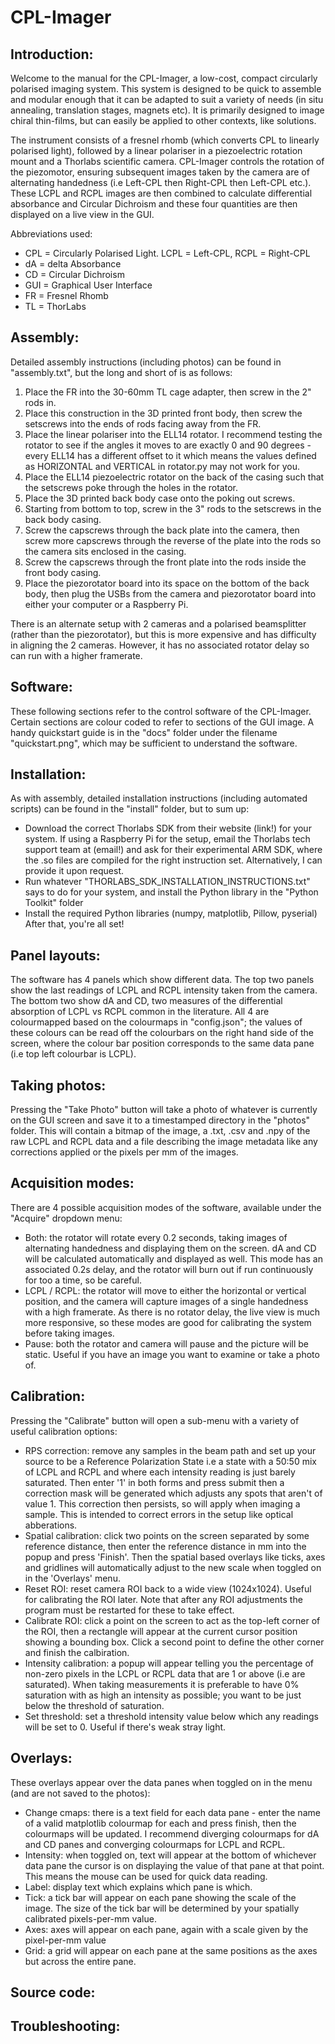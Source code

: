 # CPL-Imager

## Introduction:
Welcome to the manual for the CPL-Imager, a low-cost, compact circularly polarised imaging system. This system is designed to be quick to assemble and modular enough that it can be adapted to suit a variety of needs (in situ annealing, translation stages, magnets etc). It is primarily designed to image chiral thin-films, but can easily be applied to other contexts, like solutions.

The instrument consists of a fresnel rhomb (which converts CPL to linearly polarised light), followed by a linear polariser in a piezoelectric rotation mount and a Thorlabs scientific camera. CPL-Imager controls the rotation of the piezomotor, ensuring subsequent images taken by the camera are of alternating handedness (i.e Left-CPL then Right-CPL then Left-CPL etc.). These LCPL and RCPL images are then combined to calculate differential absorbance and Circular Dichroism and these four quantities are then displayed on a live view in the GUI.

Abbreviations used:
- CPL = Circularly Polarised Light. LCPL = Left-CPL, RCPL = Right-CPL
- dA = delta Absorbance
- CD = Circular Dichroism
- GUI = Graphical User Interface
- FR = Fresnel Rhomb
- TL = ThorLabs

## Assembly:
Detailed assembly instructions (including photos) can be found in "assembly.txt", but the long and short of is as follows:
1) Place the FR into the 30-60mm TL cage adapter, then screw in the 2" rods in. 
2) Place this construction in the 3D printed front body, then screw the setscrews into the ends of rods facing away from the FR.
3) Place the linear polariser into the ELL14 rotator. I recommend testing the rotator to see if the angles it moves to are exactly 0 and 90 degrees - every ELL14 has a different offset to it which means the values defined as HORIZONTAL and VERTICAL in rotator.py may not work for you.
4) Place the ELL14 piezoelectric rotator on the back of the casing such that the setscrews poke through the holes in the rotator.
5) Place the 3D printed back body case onto the poking out screws.
6) Starting from bottom to top, screw in the 3" rods to the setscrews in the back body casing.
7) Screw the capscrews through the back plate into the camera, then screw more capscrews through the reverse of the plate into the rods so the camera sits enclosed in the casing.
8) Screw the capscrews through the front plate into the rods inside the front body casing.
9) Place the piezorotator board into its space on the bottom of the back body, then plug the USBs from the camera and piezorotator board into either your computer or a Raspberry Pi.

There is an alternate setup with 2 cameras and a polarised beamsplitter (rather than the piezorotator), but this is more expensive and has difficulty in aligning the 2 cameras. However, it has no associated rotator delay so can run with a higher framerate.

## Software:
These following sections refer to the control software of the CPL-Imager. Certain sections are colour coded to refer to sections of the GUI image. A handy quickstart guide is in the "docs" folder under the filename "quickstart.png", which may be sufficient to understand the software.


## Installation:
As with assembly, detailed installation instructions (including automated scripts) can be found in the "install" folder, but to sum up:
- Download the correct Thorlabs SDK from their website (link!) for your system. If using a Raspberry Pi for the setup, email the Thorlabs tech support team at (email!) and ask for their experimental ARM SDK, where the .so files are compiled for the right instruction set. Alternatively, I can provide it upon request.
- Run whatever "THORLABS_SDK_INSTALLATION_INSTRUCTIONS.txt" says to do for your system, and install the Python library in the "Python Toolkit" folder
- Install the required Python libraries (numpy, matplotlib, Pillow, pyserial)
After that, you're all set!

## Panel layouts:
The software has 4 panels which show different data. The top two panels show the last readings of LCPL and RCPL intensity taken from the camera. The bottom two show dA and CD, two measures of the differential absorption of LCPL vs RCPL common in the literature. All 4 are colourmapped based on the colourmaps in "config.json"; the values of these colours can be read off the colourbars on the right hand side of the screen, where the colour bar position corresponds to the same data pane (i.e top left colourbar is LCPL).

## Taking photos:
Pressing the "Take Photo" button will take a photo of whatever is currently on the GUI screen and save it to a timestamped directory in the "photos" folder. This will contain a bitmap of the image, a .txt, .csv and .npy of the raw LCPL and RCPL data and a file describing the image metadata like any corrections applied or the pixels per mm of the images.

## Acquisition modes:
There are 4 possible acquisition modes of the software, available under the "Acquire" dropdown menu:
- Both: the rotator will rotate every 0.2 seconds, taking images of alternating handedness and displaying them on the screen. dA and CD will be calculated automatically and displayed as well. This mode has an associated 0.2s delay, and the rotator will burn out if run continuously for too a time, so be careful.
- LCPL / RCPL: the rotator will move to either the horizontal or vertical position, and the camera will capture images of a single handedness with a high framerate. As there is no rotator delay, the live view is much more responsive, so these modes are good for calibrating the system before taking images.
- Pause: both the rotator and camera will pause and the picture will be static. Useful if you have an image you want to examine or take a photo of.

## Calibration:
Pressing the "Calibrate" button will open a sub-menu with a variety of useful calibration options:
- RPS correction: remove any samples in the beam path and set up your source to be a Reference Polarization State i.e a state with a 50:50 mix of LCPL and RCPL and where each intensity reading is just barely saturated. Then enter '1' in both forms and press submit then a correction mask will be generated which adjusts any spots that aren't of value 1. This correction then persists, so will apply when imaging a sample. This is intended to correct errors in the setup like optical abberations.
- Spatial calibration: click two points on the screen separated by some reference distance, then enter the reference distance in mm into the popup and press 'Finish'. Then the spatial based overlays like ticks, axes and gridlines will automatically adjust to the new scale when toggled on in the 'Overlays' menu.
- Reset ROI: reset camera ROI back to a wide view (1024x1024). Useful for calibrating the ROI later. Note that after any ROI adjustments the program must be restarted for these to take effect.
- Calibrate ROI: click a point on the screen to act as the top-left corner of the ROI, then a rectangle will appear at the current cursor position showing a bounding box. Click a second point to define the other corner and finish the calbiration.
- Intensity calibration: a popup will appear telling you the percentage of non-zero pixels in the LCPL or RCPL data that are 1 or above (i.e are saturated). When taking measurements it is preferable to have 0% saturation with as high an intensity as possible; you want to be just below the threshold of saturation.
- Set threshold: set a threshold intensity value below which any readings will be set to 0. Useful if there's weak stray light.

## Overlays:
These overlays appear over the data panes when toggled on in the menu (and are not saved to the photos):
- Change cmaps: there is a text field for each data pane - enter the name of a valid matplotlib colourmap for each and press finish, then the colourmaps will be updated. I recommend diverging colourmaps for dA and CD panes and converging colourmaps for LCPL and RCPL.
- Intensity: when toggled on, text will appear at the bottom of whichever data pane the cursor is on displaying the value of that pane at that point. This means the mouse can be used for quick data reading.
- Label: display text which explains which pane is which.
- Tick: a tick bar will appear on each pane showing the scale of the image. The size of the tick bar will be determined by your spatially calibrated pixels-per-mm value.
- Axes: axes will appear on each pane, again with a scale given by the pixel-per-mm value
- Grid: a grid will appear on each pane at the same positions as the axes but across the entire pane.

## Source code:


## Troubleshooting:

